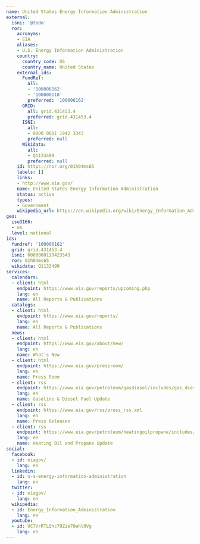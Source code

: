```yaml
---
name: United States Energy Information Administration
external:
  isni: '@todo'
  ror:
    acronyms:
    - EIA
    aliases:
    - U.S. Energy Information Administration
    country:
      country_code: US
      country_name: United States
    external_ids:
      FundRef:
        all:
        - '100006162'
        - '100006118'
        preferred: '100006162'
      GRID:
        all: grid.431453.4
        preferred: grid.431453.4
      ISNI:
        all:
        - 0000 0001 1942 3343
        preferred: null
      Wikidata:
        all:
        - Q1133499
        preferred: null
    id: https://ror.org/01h04ms65
    labels: []
    links:
    - http://www.eia.gov/
    name: United States Energy Information Administration
    status: active
    types:
    - Government
    wikipedia_url: https://en.wikipedia.org/wiki/Energy_Information_Administration
geo:
  iso3166:
  - us
  level: national
ids:
  fundref: '100006162'
  grid: grid.431453.4
  isni: 0000000119423343
  ror: 01h04ms65
  wikidata: Q1133499
services:
  calendars:
  - client: html
    endpoint: https://www.eia.gov/reports/upcoming.php
    lang: en
    name: All Reports & Publications
  catalogs:
  - client: html
    endpoint: https://www.eia.gov/reports/
    lang: en
    name: All Reports & Publications
  news:
  - client: html
    endpoint: https://www.eia.gov/about/new/
    lang: en
    name: What's New
  - client: html
    endpoint: https://www.eia.gov/pressroom/
    lang: en
    name: Press Room
  - client: rss
    endpoint: https://www.eia.gov/petroleum/gasdiesel/includes/gas_diesel_rss.xml
    lang: en
    name: Gasoline & Diesel Fuel Update
  - client: rss
    endpoint: https://www.eia.gov/rss/press_rss.xml
    lang: en
    name: Press Releases
  - client: rss
    endpoint: https://www.eia.gov/petroleum/heatingoilpropane/includes/hopu_rss.xml
    lang: en
    name: Heating Oil and Propane Update
social:
  facebook:
  - id: eiagov/
    lang: en
  linkedin:
  - id: u-s-energy-information-administration
    lang: en
  twitter:
  - id: eiagov/
    lang: en
  wikipedia:
  - id: Energy_Information_Administration
    lang: en
  youtube:
  - id: UC7VrRTLQhc79Zie7Oehl0Vg
    lang: en
---
```

